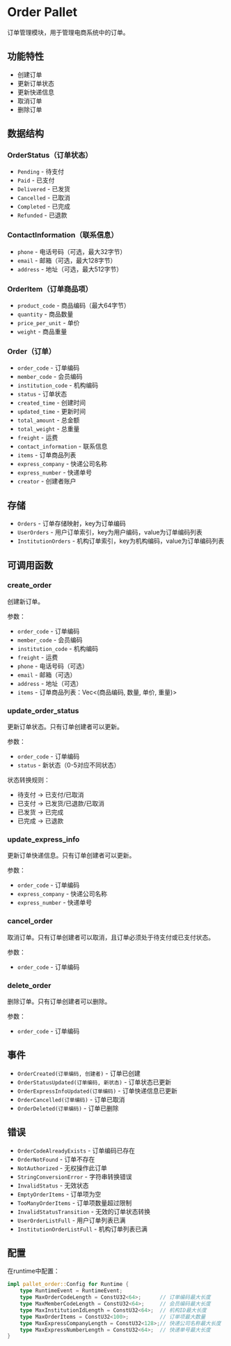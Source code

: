 # Order Pallet

订单管理模块，用于管理电商系统中的订单。

## 功能特性

- 创建订单
- 更新订单状态
- 更新快递信息
- 取消订单
- 删除订单

## 数据结构

### OrderStatus（订单状态）

- `Pending` - 待支付
- `Paid` - 已支付
- `Delivered` - 已发货
- `Cancelled` - 已取消
- `Completed` - 已完成
- `Refunded` - 已退款

### ContactInformation（联系信息）

- `phone` - 电话号码（可选，最大32字节）
- `email` - 邮箱（可选，最大128字节）
- `address` - 地址（可选，最大512字节）

### OrderItem（订单商品项）

- `product_code` - 商品编码（最大64字节）
- `quantity` - 商品数量
- `price_per_unit` - 单价
- `weight` - 商品重量

### Order（订单）

- `order_code` - 订单编码
- `member_code` - 会员编码
- `institution_code` - 机构编码
- `status` - 订单状态
- `created_time` - 创建时间
- `updated_time` - 更新时间
- `total_amount` - 总金额
- `total_weight` - 总重量
- `freight` - 运费
- `contact_information` - 联系信息
- `items` - 订单商品列表
- `express_company` - 快递公司名称
- `express_number` - 快递单号
- `creator` - 创建者账户

## 存储

- `Orders` - 订单存储映射，key为订单编码
- `UserOrders` - 用户订单索引，key为用户编码，value为订单编码列表
- `InstitutionOrders` - 机构订单索引，key为机构编码，value为订单编码列表

## 可调用函数

### create_order

创建新订单。

参数：
- `order_code` - 订单编码
- `member_code` - 会员编码
- `institution_code` - 机构编码
- `freight` - 运费
- `phone` - 电话号码（可选）
- `email` - 邮箱（可选）
- `address` - 地址（可选）
- `items` - 订单商品列表：Vec<(商品编码, 数量, 单价, 重量)>

### update_order_status

更新订单状态。只有订单创建者可以更新。

参数：
- `order_code` - 订单编码
- `status` - 新状态（0-5对应不同状态）

状态转换规则：
- 待支付 → 已支付/已取消
- 已支付 → 已发货/已退款/已取消
- 已发货 → 已完成
- 已完成 → 已退款

### update_express_info

更新订单快递信息。只有订单创建者可以更新。

参数：
- `order_code` - 订单编码
- `express_company` - 快递公司名称
- `express_number` - 快递单号

### cancel_order

取消订单。只有订单创建者可以取消，且订单必须处于待支付或已支付状态。

参数：
- `order_code` - 订单编码

### delete_order

删除订单。只有订单创建者可以删除。

参数：
- `order_code` - 订单编码

## 事件

- `OrderCreated(订单编码, 创建者)` - 订单已创建
- `OrderStatusUpdated(订单编码, 新状态)` - 订单状态已更新
- `OrderExpressInfoUpdated(订单编码)` - 订单快递信息已更新
- `OrderCancelled(订单编码)` - 订单已取消
- `OrderDeleted(订单编码)` - 订单已删除

## 错误

- `OrderCodeAlreadyExists` - 订单编码已存在
- `OrderNotFound` - 订单不存在
- `NotAuthorized` - 无权操作此订单
- `StringConversionError` - 字符串转换错误
- `InvalidStatus` - 无效状态
- `EmptyOrderItems` - 订单项为空
- `TooManyOrderItems` - 订单项数量超过限制
- `InvalidStatusTransition` - 无效的订单状态转换
- `UserOrderListFull` - 用户订单列表已满
- `InstitutionOrderListFull` - 机构订单列表已满

## 配置

在runtime中配置：

```rust
impl pallet_order::Config for Runtime {
    type RuntimeEvent = RuntimeEvent;
    type MaxOrderCodeLength = ConstU32<64>;      // 订单编码最大长度
    type MaxMemberCodeLength = ConstU32<64>;     // 会员编码最大长度
    type MaxInstitutionIdLength = ConstU32<64>;  // 机构ID最大长度
    type MaxOrderItems = ConstU32<100>;          // 订单项最大数量
    type MaxExpressCompanyLength = ConstU32<128>;// 快递公司名称最大长度
    type MaxExpressNumberLength = ConstU32<64>;  // 快递单号最大长度
}
``` 